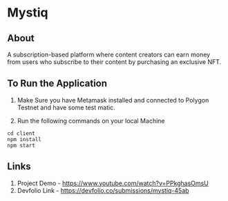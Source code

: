 # Mystiq
## About
A subscription-based platform where content creators can earn money from users who subscribe to their content by purchasing an exclusive NFT.
## To Run the Application


1. Make Sure you have Metamask installed and connected to Polygon Testnet and have some test matic.

2. Run the following commands on your local Machine
```
cd client
npm install
npm start
```
## Links
1. Project Demo - https://www.youtube.com/watch?v=PPkghasOmsU
2. Devfolio Link - https://devfolio.co/submissions/mystiq-45ab
